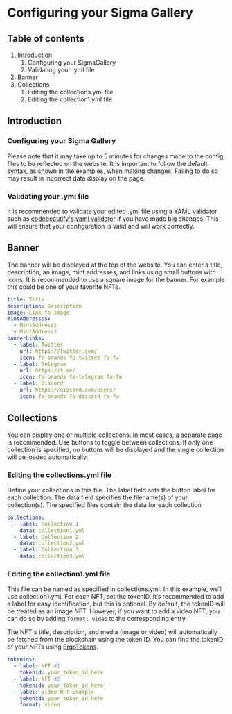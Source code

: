 # Configuring your Sigma Gallery

## Table of contents
1. Introduction
    1. Configuring your SigmaGallery
    2. Validating your .yml file
2. Banner
3. Collections
    1. Editing the collections.yml file
    2. Editing the collection1.yml file

## Introduction

### Configuring your Sigma Gallery
Please note that it may take up to 5 minutes for changes made to the config files to be reflected on the website. It is important to follow the default syntax, as shown in the examples, when making changes. Failing to do so may result in incorrect data display on the page.

### Validating your .yml file
It is recommended to validate your edited .yml file using a YAML validator such as [codebeautify's yaml validator](https://codebeautify.org/yaml-validator) if you have made big changes. This will ensure that your configuration is valid and will work correctly.

## Banner
The banner will be displayed at the top of the website. You can enter a title, description, an image, mint addresses, and links using small buttons with icons.
It is recommended to use a square image for the banner. For example this could be one of your favorite NFTs.

```yaml
title: Title
description: Description
image: Link to image
mintAddresses:
  - MintAddress1
  - MintAddress2
bannerLinks:
  - label: Twitter
    url: https://twitter.com/
    icon: fa-brands fa-twitter fa-fw
  - label: Telegram
    url: https://t.me/
    icon: fa-brands fa-telegram fa-fw
  - label: Discord
    url: https://discord.com/users/
    icon: fa-brands fa-discord fa-fw
```

## Collections
You can display one or multiple collections.
In most cases, a separate page is recommended.
Use buttons to toggle between collections.
If only one collection is specified, no buttons will be displayed and the single collection will be loaded automatically.

### Editing the collections.yml file
Define your collections in this file.
The label field sets the button label for each collection.
The data field specifies the filename(s) of your collection(s).
The specified files contain the data for each collection

```yaml
collections:
  - label: Collection 1
    data: collection1.yml
  - label: Collection 2
    data: collection2.yml
  - label: Collection 3
    data: collection3.yml
```

### Editing the collection1.yml file
This file can be named as specified in collections.yml. In this example, we’ll use collection1.yml. For each NFT, set the tokenID. It’s recommended to add a label for easy identification, but this is optional. By default, the tokenID will be treated as an image NFT. However, if you want to add a video NFT, you can do so by adding `format: video` to the corresponding entry.

The NFT's title, description, and media (image or video) will automatically be fetched from the blockchain using the token ID. You can find the tokenID of your NFTs using [ErgoTokens](https://ergotokens.org).

```yaml
tokenids:
  - label: NFT #1
    tokenid: your_token_id_here
  - label: NFT #2
    tokenid: your_token_id_here
  - label: Video NFT Example
    tokenid: your_token_id_here
    format: video
```

